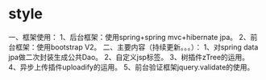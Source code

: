 style
=====
一、框架使用：
1、后台框架：使用spring+spring mvc+hibernate jpa。
2、前台框架：使用bootstrap V2。
二、主要内容（持续更新。。。）：
1、对spring data jpa做二次封装生成公共Dao。
2、自定义jsp标签。
3、树插件zTree的运用。
4、异步上传插件uploadify的运用。
5、前台验证框架jquery.validate的使用。
